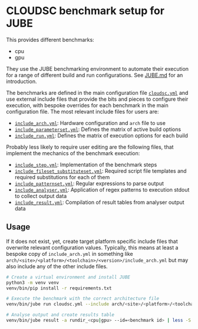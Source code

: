 # CLOUDSC benchmark setup for JUBE

This provides different benchmarks:

- cpu
- gpu

They use the JUBE benchmarking environment to automate their execution for a
range of different build and run configurations. See [JUBE.md](JUBE.md) for
an introduction.

The benchmarks are defined in the main configuration file
[`cloudsc.yml`](cloudsc.yml) and use external include files that provide the
bits and pieces to configure their execution, with bespoke overrides for each
benchmark in the main configuration file. The most relevant include files for
users are:

- [`include_arch.yml`](include/include_arch.yml):
  Hardware configuration and `arch` file to use
- [`include_parameterset.yml`](include/include_parameters.yml):
  Defines the matrix of active build options
- [`include_run.yml`](include/include_run.yml):
  Defines the matrix of execution options for each build

Probably less likely to require user editing are the following files, that
implement the mechanics of the benchmark execution:

- [`include_step.yml`](include/include_step.yml):
  Implementation of the benchmark steps
- [`include_fileset_substituteset.yml`](include/include_fileset_substituteset.yml):
  Required script file templates and required substitutions for each of them
- [`include_patternset.yml`](include/include_patternset.yml):
  Regular expressions to parse output
- [`include_analyser.yml`](include/include_analyser.yml):
  Application of regex patterns to execution stdout to collect output data
- [`include_result.yml`](include/include_result.yml):
  Compilation of result tables from analyser output data

## Usage

If it does not exist, yet, create target platform specific include files that
overwrite relevant configuration values. Typically, this means at least a
bespoke copy of `include_arch.yml` in something like
`arch/<site>/<platform>/<toolchain>/<version>/include_arch.yml` but may also
include any of the other include files.

```bash
# Create a virtual environment and install JUBE
python3 -m venv venv
venv/bin/pip install -r requirements.txt

# Execute the benchmark with the correct architecture file
venv/bin/jube run cloudsc.yml --include arch/<site>/<platform>/<toolchain>/<version> [--only-bench=<cpu|gpu>]

# Analyse output and create results table
venv/bin/jube result -a rundir_<cpu|gpu> --id=<benchmark id> | less -S
```
